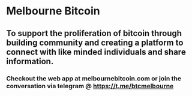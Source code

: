# Melbourne Bitcoin

## To support the proliferation of bitcoin through building community and creating a platform to connect with like minded individuals and share information.

### Checkout the web app at melbournebitcoin.com or join the conversation via telegram @ https://t.me/btcmelbourne